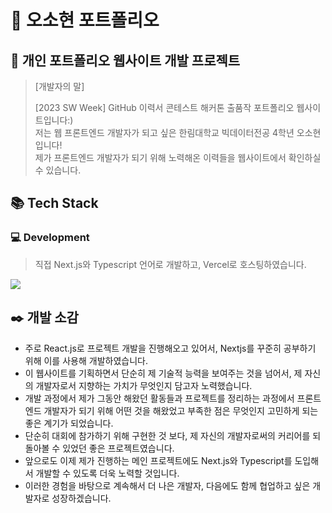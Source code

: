 # 🥰 오소현 포트폴리오

## 📌 개인 포트폴리오 웹사이트 개발 프로젝트 
> [개발자의 말]
> 
> [2023 SW Week] GitHub 이력서 콘테스트 해커톤 출품작 포트폴리오 웹사이트입니다:) <br/>
> 저는 웹 프론트엔드 개발자가 되고 싶은 한림대학교 빅데이터전공 4학년 오소현입니다! <br/>
> 제가 프론트엔드 개발자가 되기 위해 노력해온 이력들을 웹사이트에서 확인하실 수 있습니다.

## 📚 Tech Stack 
### 💻 Development
> 직접 Next.js와 Typescript 언어로 개발하고, Vercel로 호스팅하였습니다.
<img src="https://skillicons.dev/icons?i=ts,react,nextjs,styledcomponents,vercel &perline="/>

## ✒️ 개발 소감
- 주로 React.js로 프로젝트 개발을 진행해오고 있어서, Nextjs를 꾸준히 공부하기 위해 이를 사용해 개발하였습니다.
- 이 웹사이트를 기획하면서 단순히 제 기술적 능력을 보여주는 것을 넘어서, 제 자신의 개발자로서 지향하는 가치가 무엇인지 담고자 노력했습니다.
- 개발 과정에서 제가 그동안 해왔던 활동들과 프로젝트를 정리하는 과정에서 프론트엔드 개발자가 되기 위해 어떤 것을 해왔었고 부족한 점은 무엇인지 고민하게 되는 좋은 계기가 되었습니다.
- 단순히 대회에 참가하기 위해 구현한 것 보다, 제 자신의 개발자로써의 커리어를 되돌아볼 수 있었던 좋은 프로젝트였습니다.
- 앞으로도 이제 제가 진행하는 메인 프로젝트에도 Next.js와 Typescript를 도입해서 개발할 수 있도록 더욱 노력할 것입니다.
- 이러한 경험을 바탕으로 계속해서 더 나은 개발자, 다음에도 함께 협업하고 싶은 개발자로 성장하겠습니다.
